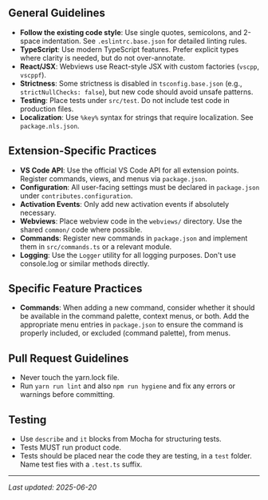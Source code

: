 ## General Guidelines
- **Follow the existing code style**: Use single quotes, semicolons, and 2-space indentation. See `.eslintrc.base.json` for detailed linting rules.
- **TypeScript**: Use modern TypeScript features. Prefer explicit types where clarity is needed, but do not over-annotate.
- **React/JSX**: Webviews use React-style JSX with custom factories (`vscpp`, `vscppf`).
- **Strictness**: Some strictness is disabled in `tsconfig.base.json` (e.g., `strictNullChecks: false`), but new code should avoid unsafe patterns.
- **Testing**: Place tests under `src/test`. Do not include test code in production files.
- **Localization**: Use `%key%` syntax for strings that require localization. See `package.nls.json`.

## Extension-Specific Practices
- **VS Code API**: Use the official VS Code API for all extension points. Register commands, views, and menus via `package.json`.
- **Configuration**: All user-facing settings must be declared in `package.json` under `contributes.configuration`.
- **Activation Events**: Only add new activation events if absolutely necessary.
- **Webviews**: Place webview code in the `webviews/` directory. Use the shared `common/` code where possible.
- **Commands**: Register new commands in `package.json` and implement them in `src/commands.ts` or a relevant module.
- **Logging**: Use the `Logger` utility for all logging purposes. Don't use console.log or similar methods directly.

## Specific Feature Practices
- **Commands**: When adding a new command, consider whether it should be available in the command palette, context menus, or both. Add the appropriate menu entries in `package.json` to ensure the command is properly included, or excluded (command palette), from menus.

## Pull Request Guidelines
- Never touch the yarn.lock file.
- Run `yarn run lint` and also `npm run hygiene` and fix any errors or warnings before committing.

## Testing
- Use `describe` and `it` blocks from Mocha for structuring tests.
- Tests MUST run product code.
- Tests should be placed near the code they are testing, in a `test` folder. Name test fies with a `.test.ts` suffix.

---
_Last updated: 2025-06-20_
